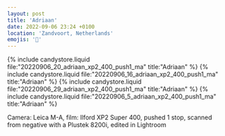 ```yaml
---
layout: post
title: 'Adriaan'
date: 2022-09-06 23:24 +0100
location: 'Zandvoort, Netherlands'
emojis: '🔞'
---
```


{% include candystore.liquid file:"20220906_20_adriaan_xp2_400_push1_ma" title:"Adriaan" %}
{% include candystore.liquid file:"20220906_16_adriaan_xp2_400_push1_ma" title:"Adriaan" %}
{% include candystore.liquid file:"20220906_29_adriaan_xp2_400_push1_ma" title:"Adriaan" %}
{% include candystore.liquid file:"20220906_5_adriaan_xp2_400_push1_ma" title:"Adriaan" %}

Camera: Leica M-A, film: Ilford XP2 Super 400, pushed 1 stop, scanned from negative with a Plustek 8200i, edited in Lightroom